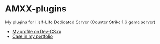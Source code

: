 # AMXX-plugins
My plugins for Half-Life Dedicated Server (Counter Strike 1.6 game server)

* [My profile on Dev-CS.ru](https://dev-cs.ru/resources/authors/7458/)
* [Case in my portfolio](https://zakandaiev.com/portfolio/amxx-plugins)
